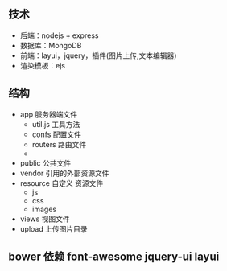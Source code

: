 ## 技术
- 后端：nodejs + express
- 数据库：MongoDB
- 前端：layui，jquery，插件(图片上传,文本编辑器)
- 渲染模板：ejs
## 结构
- app 服务器端文件
  - util.js 工具方法
  - confs 配置文件
  - routers 路由文件
  - 
- public 公共文件
 - vendor 引用的外部资源文件
 - resource 自定义 资源文件
   - js
   - css
   - images
- views 视图文件
- upload 上传图片目录

## bower 依赖 font-awesome jquery-ui layui
